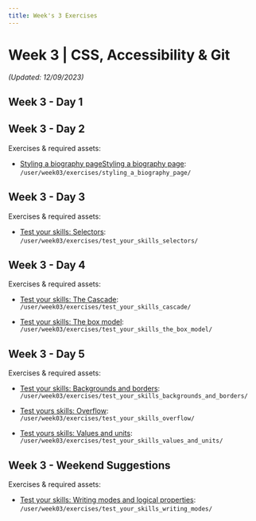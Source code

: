 ```yaml
---
title: Week's 3 Exercises
---
```


# Week 3 | CSS, Accessibility & Git

_(Updated: 12/09/2023)_

## Week 3 - Day 1
## Week 3 - Day 2

  Exercises & required assets:

  - [Styling a biography pageStyling a biography page](../../../curriculum/week03/exercises/styling_a_biography_page/README.md): `/user/week03/exercises/styling_a_biography_page/`

## Week 3 - Day 3

  Exercises & required assets:

  - [Test your skills: Selectors](../../../curriculum/week03/exercises/test_your_skills_selectors/README.md): `/user/week03/exercises/test_your_skills_selectors/`

## Week 3 - Day 4

  Exercises & required assets:

  - [Test your skills: The Cascade](../../../curriculum/week03/exercises/test_your_skills_cascade/README.md): `/user/week03/exercises/test_your_skills_cascade/`

  - [Test your skills: The box model](../../../curriculum/week03/exercises/test_your_skills_the_box_model/README.md): `/user/week03/exercises/test_your_skills_the_box_model/`

## Week 3 - Day 5

  Exercises & required assets:

  - [Test your skills: Backgrounds and borders](../../../curriculum/week03/exercises/test_your_skills_backgrounds_and_borders/README.md): `/user/week03/exercises/test_your_skills_backgrounds_and_borders/`

  - [Test yours skills: Overflow](../../../curriculum/week03/exercises/test_your_skills_overflow/README.md): `/user/week03/exercises/test_your_skills_overflow/`

  - [Test yours skills: Values and units](../../../curriculum/week03/exercises/test_your_skills_values_and_units/README.md): `/user/week03/exercises/test_your_skills_values_and_units/`

  ## Week 3 - Weekend Suggestions

  Exercises & required assets:

  - [Test your skills: Writing modes and logical properties](../../../curriculum/week03/exercises/test_your_skills_writing_modes/README.md): `/user/week03/exercises/test_your_skills_writing_modes/`